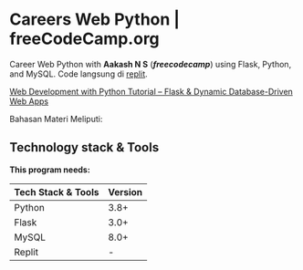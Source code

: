 # Careers Web Python | freeCodeCamp.org
Career Web Python with **Aakash N S** (**_freecodecamp_**) using Flask, Python, and MySQL. Code langsung di [replit](https://replit.com/).

[Web Development with Python Tutorial – Flask & Dynamic Database-Driven Web Apps](https://youtu.be/yBDHkveJUf4)

Bahasan Materi Meliputi:


## Technology stack & Tools

**This program needs:**

| Tech Stack & Tools | Version |
| ------------------ | ------- |
| Python             | 3.8+    |
| Flask              | 3.0+    |
| MySQL              | 8.0+    |
| Replit             |    -    |

